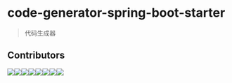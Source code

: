# code-generator-spring-boot-starter

>代码生成器

## Contributors

[![](https://sourcerer.io/fame/AnnieCattice/87-midnight/code-generator-spring-boot-starter/images/0)](https://sourcerer.io/fame/AnnieCattice/87-midnight/code-generator-spring-boot-starter/links/0)[![](https://sourcerer.io/fame/AnnieCattice/87-midnight/code-generator-spring-boot-starter/images/1)](https://sourcerer.io/fame/AnnieCattice/87-midnight/code-generator-spring-boot-starter/links/1)[![](https://sourcerer.io/fame/AnnieCattice/87-midnight/code-generator-spring-boot-starter/images/2)](https://sourcerer.io/fame/AnnieCattice/87-midnight/code-generator-spring-boot-starter/links/2)[![](https://sourcerer.io/fame/AnnieCattice/87-midnight/code-generator-spring-boot-starter/images/3)](https://sourcerer.io/fame/AnnieCattice/87-midnight/code-generator-spring-boot-starter/links/3)[![](https://sourcerer.io/fame/AnnieCattice/87-midnight/code-generator-spring-boot-starter/images/4)](https://sourcerer.io/fame/AnnieCattice/87-midnight/code-generator-spring-boot-starter/links/4)[![](https://sourcerer.io/fame/AnnieCattice/87-midnight/code-generator-spring-boot-starter/images/5)](https://sourcerer.io/fame/AnnieCattice/87-midnight/code-generator-spring-boot-starter/links/5)[![](https://sourcerer.io/fame/AnnieCattice/87-midnight/code-generator-spring-boot-starter/images/6)](https://sourcerer.io/fame/AnnieCattice/87-midnight/code-generator-spring-boot-starter/links/6)[![](https://sourcerer.io/fame/AnnieCattice/87-midnight/code-generator-spring-boot-starter/images/7)](https://sourcerer.io/fame/AnnieCattice/87-midnight/code-generator-spring-boot-starter/links/7)
